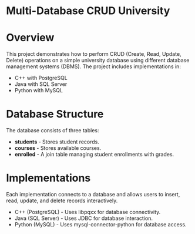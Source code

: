 # Multi-Database CRUD University

# Overview
This project demonstrates how to perform CRUD (Create, Read, Update, Delete) operations on a simple university database using different database management systems (DBMS). The project includes implementations in:
- C++ with PostgreSQL
- Java with SQL Server
- Python with MySQL

# Database Structure
The database consists of three tables:
- **students** - Stores student records.
- **courses** - Stores available courses.
- **enrolled** - A join table managing student enrollments with grades.

# Implementations
Each implementation connects to a database and allows users to insert, read, update, and delete records interactively.
- C++ (PostgreSQL) - Uses libpqxx for database connectivity.
- Java (SQL Server) - Uses JDBC for database interaction.
- Python (MySQL) - Uses mysql-connector-python for database access.
